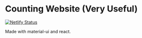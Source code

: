 # Counting Website (Very Useful)

[![Netlify Status](https://api.netlify.com/api/v1/badges/5e91fe1d-3e9b-460a-9253-bef1cb51c7eb/deploy-status)](https://app.netlify.com/sites/forgot-how-to-count/deploys)

Made with material-ui and react.